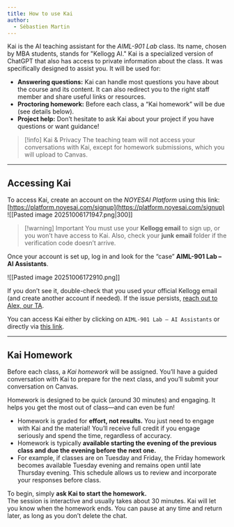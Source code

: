 ```yaml
---
title: How to use Kai
author:
  - Sébastien Martin
---
```

Kai is the AI teaching assistant for the _AIML-901 Lab_ class. Its name, chosen by MBA students, stands for "Kellogg AI." Kai is a specialized version of ChatGPT that also has access to private information about the class. It was specifically designed to assist you. It will be used for:

- **Answering questions:** Kai can handle most questions you have about the course and its content. It can also redirect you to the right staff member and share useful links or resources.  
- **Proctoring homework:** Before each class, a “Kai homework” will be due (see details below).  
- **Project help:** Don’t hesitate to ask Kai about your project if you have questions or want guidance!

> [!info] Kai & Privacy
> The teaching team will not access your conversations with Kai, except for homework submissions, which you will upload to Canvas.

---

## Accessing Kai

To access Kai, create an account on the _NOYESAI Platform_ using this link: [https://platform.noyesai.com/signup](https://platform.noyesai.com/signup)  
![[Pasted image 20251006171947.png|300]]

> [!warning] Important
> You must use your **Kellogg email** to sign up, or you won’t have access to Kai. Also, check your **junk email** folder if the verification code doesn’t arrive.

Once your account is set up, log in and look for the “case” **AIML-901 Lab – AI Assistants**.  

![[Pasted image 20251006172910.png]]

If you don’t see it, double-check that you used your official Kellogg email (and create another account if needed). If the issue persists, [reach out to Alex, our TA](mailto:alexander.jensen1@kellogg.northwestern.edu).

You can access Kai either by clicking on `AIML-901 Lab – AI Assistants` or directly via [this link](https://platform.noyesai.com/case-share/ae93e72a-d0ad-4065-b48c-9487bc8cf75d/aiml901-lab-ai-assistants).

---

## Kai Homework

Before each class, a _Kai homework_ will be assigned. You’ll have a guided conversation with Kai to prepare for the next class, and you’ll submit your conversation on Canvas.

Homework is designed to be quick (around 30 minutes) and engaging. It helps you get the most out of class—and can even be fun!

- Homework is graded for **effort, not results.** You just need to engage with Kai and the material! You’ll receive full credit if you engage seriously and spend the time, regardless of accuracy.  
- Homework is typically **available starting the evening of the previous class and due the evening before the next one.**  
- For example, if classes are on Tuesday and Friday, the Friday homework becomes available Tuesday evening and remains open until late Thursday evening. This schedule allows us to review and incorporate your responses before class.

To begin, simply **ask Kai to start the homework.**  
The session is interactive and usually takes about 30 minutes. Kai will let you know when the homework ends. You can pause at any time and return later, as long as you don’t delete the chat.


